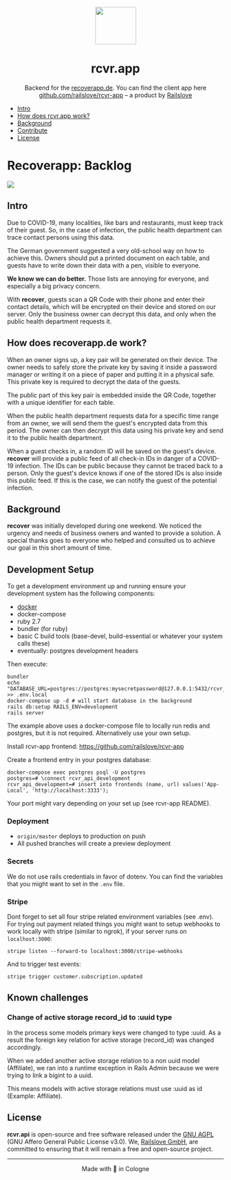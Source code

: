 <p align="center">
  <img src="https://raw.githubusercontent.com/railslove/rcvr-app/master/.github/checkmark.png" width="95" height="87" alt="">
</p>

<h1 align="center">rcvr.app</h1>

<p align="center">
  Backend for the <a href="https://www.recoverapp.de">recoverapp.de</a>. You can find the client app here <a href="https://github.com/railslove/rcvr-app">github.com/railslove/rcvr-app</a> – a product by <a href="https://railslove.com">Railslove</a>
</p>

- [Intro](#intro)
- [How does rcvr.app work?](#how-does-rcvrapp-work)
- [Background](#background)
- [Contribute](#contribute)
- [License](#license)

# Recoverapp: Backlog

<a href="https://github.com/railslove/recover-backlog/issues" title="Open Issues"><img src="https://img.shields.io/github/issues/railslove/recover-backlog"></a>

## Intro

Due to COVID-19, many localities, like bars and restaurants, must keep track of their guest. So, in the case of infection, the public health department can trace contact persons using this data.

The German government suggested a very old-school way on how to achieve this. Owners should put a printed document on each table, and guests have to write down their data with a pen, visible to everyone.

**We know we can do better.** Those lists are annoying for everyone, and especially a big privacy concern.

With **recover**, guests scan a QR Code with their phone and enter their contact details, which will be encrypted on their device and stored on our server. Only the business owner can decrypt this data, and only when the public health department requests it.

## How does recoverapp.de work?

When an owner signs up, a key pair will be generated on their device. The owner needs to safely store the private key by saving it inside a password manager or writing it on a piece of paper and putting it in a physical safe. This private key is required to decrypt the data of the guests.

The public part of this key pair is embedded inside the QR Code, together with a unique identifier for each table.

When the public health department requests data for a specific time range from an owner, we will send them the guest's encrypted data from this period. The owner can then decrypt this data using his private key and send it to the public health department.

When a guest checks in, a random ID will be saved on the guest's device. **recover** will provide a public feed of all check-in IDs in danger of a COVID-19 infection. The IDs can be public because they cannot be traced back to a person. Only the guest's device knows if one of the stored IDs is also inside this public feed. If this is the case, we can notify the guest of the potential infection.

## Background

**recover** was initially developed during one weekend. We noticed the urgency and needs of business owners and wanted to provide a solution. A special thanks goes to everyone who helped and consulted us to achieve our goal in this short amount of time.

## Development Setup

To get a development environment up and running ensure your development system has the following components:

- [docker](https://docs.docker.com/engine/install/)
- docker-compose
- ruby 2.7
- bundler (for ruby)
- basic C build tools (base-devel, build-essential or whatever your system calls these)
- eventually: postgres development headers

Then execute:

```
bundler
echo "DATABASE_URL=postgres://postgres:mysecretpassword@127.0.0.1:5432/rcvr_api_development" >> .env.local
docker-compose up -d # will start database in the background
rails db:setup RAILS_ENV=development
rails server
```

The example above uses a docker-compose file to locally run redis and postgres, but it is not required. Alternatively use your own setup.

Install rcvr-app frontend: https://github.com/railslove/rcvr-app

Create a frontend entry in your postgres database:

```
docker-compose exec postgres psql -U postgres
postgres=# \connect rcvr_api_development
rcvr_api_development=# insert into frontends (name, url) values('App-Local', 'http://localhost:3333');
```

Your port might vary depending on your set up (see rcvr-app README).

### Deployment

- `origin/master` deploys to production on push
- All pushed branches will create a preview deployment

### Secrets

We do not use rails credentials in favor of dotenv. You can find the variables that you might want to set in the `.env` file.

### Stripe

Dont forget to set all four stripe related environment variables (see .env).
For trying out payment related things you might want to setup webhooks to work locally with stripe (similar to ngrok), if your server runs on `localhost:3000`:

`stripe listen --forward-to localhost:3000/stripe-webhooks`

And to trigger test events:

`stripe trigger customer.subscription.updated`

## Known challenges

### Change of active storage record_id to :uuid type

In the process some models primary keys were changed to type :uuid. As a result the foreign key relation for active storage (record_id) was changed accordingly. 

When we added another active storage relation to a non uuid model (Affiliate), we ran into a runtime exception in Rails Admin because we were trying to link a bigint to a uuid. 

This means models with active storage relations must use :uuid as id (Example: Affiliate). 

## License

**rcvr.api** is open-source and free software released under the [GNU AGPL](https://github.com/railslove/rcvr-api/blob/master/LICENSE) (GNU Affero General Public License v3.0). We, [Railslove GmbH](https://railslove.com/), are committed to ensuring that it will remain a free and open-source project.

---

<p align="center">
  Made with 💚 in Cologne
</p>
